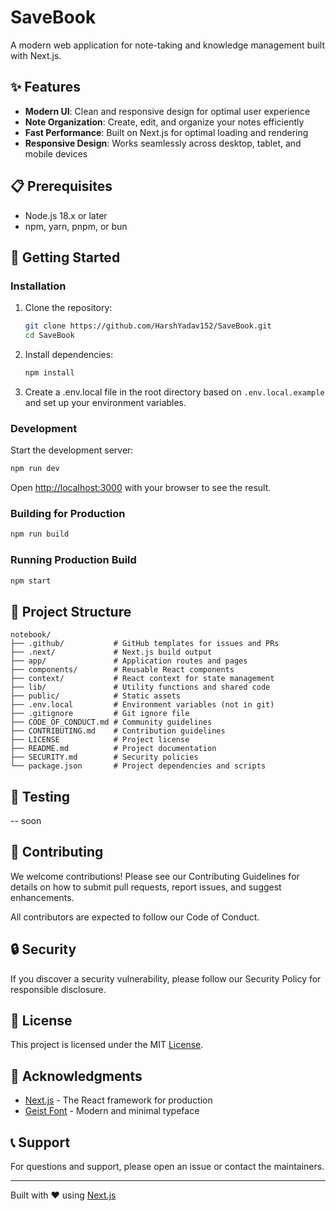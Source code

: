 # SaveBook
A modern web application for note-taking and knowledge management built with Next.js.

## ✨ Features

- **Modern UI**: Clean and responsive design for optimal user experience
- **Note Organization**: Create, edit, and organize your notes efficiently
- **Fast Performance**: Built on Next.js for optimal loading and rendering
- **Responsive Design**: Works seamlessly across desktop, tablet, and mobile devices

## 📋 Prerequisites

- Node.js 18.x or later
- npm, yarn, pnpm, or bun

## 🚀 Getting Started

### Installation

1. Clone the repository:
   ```bash
   git clone https://github.com/HarshYadav152/SaveBook.git
   cd SaveBook
   ```

2. Install dependencies:
   ```bash
   npm install
   ```

3. Create a .env.local file in the root directory based on `.env.local.example` and set up your environment variables.

### Development

Start the development server:

```bash
npm run dev
```

Open [http://localhost:3000](http://localhost:3000) with your browser to see the result.

### Building for Production

```bash
npm run build
```

### Running Production Build

```bash
npm start
```

## 📁 Project Structure

```
notebook/
├── .github/           # GitHub templates for issues and PRs
├── .next/             # Next.js build output
├── app/               # Application routes and pages
├── components/        # Reusable React components
├── context/           # React context for state management
├── lib/               # Utility functions and shared code
├── public/            # Static assets
├── .env.local         # Environment variables (not in git)
├── .gitignore         # Git ignore file
├── CODE_OF_CONDUCT.md # Community guidelines
├── CONTRIBUTING.md    # Contribution guidelines
├── LICENSE            # Project license
├── README.md          # Project documentation
├── SECURITY.md        # Security policies
└── package.json       # Project dependencies and scripts
```

## 🧪 Testing

-- soon

## 🤝 Contributing

We welcome contributions! Please see our Contributing Guidelines for details on how to submit pull requests, report issues, and suggest enhancements.

All contributors are expected to follow our Code of Conduct.

## 🔒 Security

If you discover a security vulnerability, please follow our Security Policy for responsible disclosure.

## 📄 License

This project is licensed under the MIT [License](LICENCE).

## 🙏 Acknowledgments

- [Next.js](https://nextjs.org/) - The React framework for production
- [Geist Font](https://vercel.com/font) - Modern and minimal typeface

## 📞 Support

For questions and support, please open an issue or contact the maintainers.

---

Built with ❤️ using [Next.js](https://nextjs.org/)
